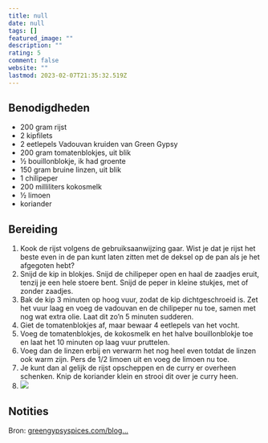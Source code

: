 ```yaml
---
title: null
date: null
tags: []
featured_image: ""
description: ""
rating: 5
comment: false
website: ""
lastmod: 2023-02-07T21:35:32.519Z
---
```


## Benodigdheden

-   200 gram  rijst 
-   2  kipfilets 
-   2  eetlepels Vadouvan kruiden van Green Gypsy 
-   200 gram  tomatenblokjes, uit blik 
-   ½  bouillonblokje, ik had groente 
-   150 gram  bruine linzen, uit blik 
-   1  chilipeper 
-   200 milliliters  kokosmelk 
-   ½  limoen 
-   koriander 

## Bereiding

1.  Kook de rijst volgens de gebruiksaanwijzing gaar. Wist je dat je rijst het beste even in de pan kunt laten zitten met de deksel op de pan als je het afgegoten hebt? 
2.  Snijd de kip in blokjes. Snijd de chilipeper open en haal de zaadjes eruit, tenzij je een hele stoere bent. Snijd de peper in kleine stukjes, met of zonder zaadjes. 
3.  Bak de kip 3 minuten op hoog vuur, zodat de kip dichtgeschroeid is. Zet het vuur laag en voeg de vadouvan en de chilipeper nu toe, samen met nog wat extra olie. Laat dit zo’n 5 minuten sudderen. 
4.  Giet de tomatenblokjes af, maar bewaar 4 eetlepels van het vocht. 
5.  Voeg de tomatenblokjes, de kokosmelk en het halve bouillonblokje toe en laat het 10 minuten op laag vuur pruttelen. 
6.  Voeg dan de linzen erbij en verwarm het nog heel even totdat de linzen ook warm zijn. Pers de 1/2 limoen uit en voeg de limoen nu toe. 
7.  Je kunt dan al gelijk de rijst opscheppen en de curry er overheen schenken. Knip de koriander klein en strooi dit over je curry heen. 
8.  ![](https://cinc-prod-west.s3.amazonaws.com/media/user-images/thumbs/1000_1000_nocrop/GLA6d9QZ5P.jpg) 

## Notities

Bron: [greengypsyspices.com/blog...](https://www.greengypsyspices.com/blog/vadouvan-curry-recept/)